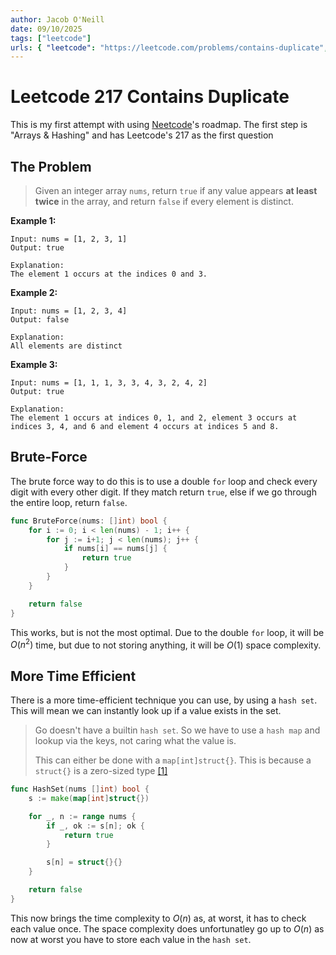 ```yaml
---
author: Jacob O'Neill
date: 09/10/2025
tags: ["leetcode"]
urls: { "leetcode": "https://leetcode.com/problems/contains-duplicate", "github": "https://github.com/jacoboneill/blog/blob/main/posts/leetcode_217_contains_duplicate/contains_duplicate.go"}
---
```


# Leetcode 217 Contains Duplicate

This is my first attempt with using [Neetcode](https://neetcode.io/)'s roadmap. The first step is "Arrays & Hashing" and has Leetcode's 217 as the first question

## The Problem

> Given an integer array `nums`, return `true` if any value appears **at least twice** in the array, and return `false` if every element is distinct.

**Example 1:**
```
Input: nums = [1, 2, 3, 1]
Output: true

Explanation:
The element 1 occurs at the indices 0 and 3.
```

**Example 2:**
```
Input: nums = [1, 2, 3, 4]
Output: false

Explanation:
All elements are distinct
```

**Example 3:**
```
Input: nums = [1, 1, 1, 3, 3, 4, 3, 2, 4, 2]
Output: true

Explanation:
The element 1 occurs at indices 0, 1, and 2, element 3 occurs at indices 3, 4, and 6 and element 4 occurs at indices 5 and 8.
```

## Brute-Force

The brute force way to do this is to use a double `for` loop and check every digit with every other digit. If they match return `true`, else if we go through the entire loop, return `false`.

```go
func BruteForce(nums: []int) bool {
    for i := 0; i < len(nums) - 1; i++ {
        for j := i+1; j < len(nums); j++ {
            if nums[i] == nums[j] {
                return true
            }
        } 
    }

    return false
}
```

This works, but is not the most optimal. Due to the double `for` loop, it will be $O(n^2)$ time, but due to not storing anything, it will be $O(1)$ space complexity.

## More Time Efficient

There is a more time-efficient technique you can use, by using a `hash set`. This will mean we can instantly look up if a value exists in the set.

> Go doesn't have a builtin `hash set`. So we have to use a `hash map` and lookup via the keys, not caring what the value is.
>
> This can either be done with a `map[int]struct{}`. This is because a `struct{}` is a zero-sized type [\[1\]](https://go.dev/ref/spec#Size_and_alignment_guarantees)

```go
func HashSet(nums []int) bool {
    s := make(map[int]struct{})

    for _, n := range nums {
        if _, ok := s[n]; ok {
            return true
        }

        s[n] = struct{}{}
    }

    return false
}
```

This now brings the time complexity to $O(n)$ as, at worst, it has to check each value once. The space complexity does unfortunatley go up to $O(n)$ as now at worst you have to store each value in the `hash set`.

